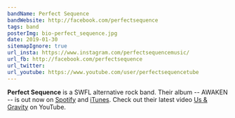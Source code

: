```yaml
---
bandName: Perfect Sequence
bandWebsite: http://facebook.com/perfectsequence
tags: band
posterImg: bio-perfect_sequence.jpg
date: 2019-01-30
sitemapIgnore: true
url_insta: https://www.instagram.com/perfectsequencemusic/
url_fb: http://facebook.com/perfectsequence
url_twitter:
url_youtube: https://www.youtube.com/user/perfectsequencetube
---
```

**Perfect Sequence** is a SWFL alternative rock band. 
Their album -- AWAKEN -- is out now on
[Spotify](https://open.spotify.com/album/5fj6uMRxFcqpqJR6tbAmlO)
and [iTunes](https://itunes.apple.com/us/album/awaken/1328734088). Check out their 
latest video [Us & Gravity](https://www.youtube.com/watch?v=kWukKTo9zAY) on YouTube.